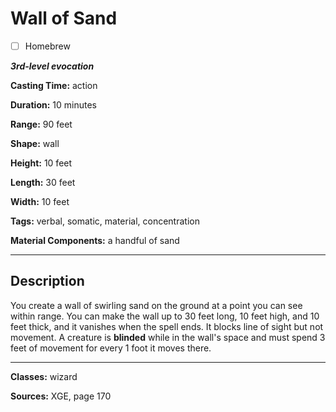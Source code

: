 # Wall of Sand

- [ ] Homebrew

***3rd-level evocation***

**Casting Time:** action

**Duration:** 10 minutes

**Range:** 90 feet

**Shape:** wall

**Height:** 10 feet

**Length:** 30 feet

**Width:** 10 feet

**Tags:** verbal, somatic, material, concentration

**Material Components:** a handful of sand

---

## Description
You create a wall of swirling sand on the ground at a point you can see within range. You can make the wall up to 30 feet long, 10 feet high, and 10 feet thick, and it vanishes when the spell ends. It blocks line of sight but not movement. A creature is **blinded** while in the wall's space and must spend 3 feet of movement for every 1 foot it moves there.

---

**Classes:** wizard

**Sources:** XGE, page 170
